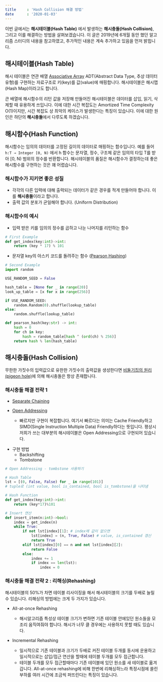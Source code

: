 ```yaml
---
title     : 'Hash Collision 해결 방법'
date      : '2020-01-03'
---
```


이번 글에서는 **해시테이블(Hash Table)** 에서 발생하는 **해시충돌(Hash Collision)**, 그리고 이를 해결하는 방법을 살펴보겠습니다. 이 글은 2019년에 6개월 동안 했던 알고리즘 스터디의 내용을 참고하였고, 추가적인 내용은 계속 추가하고 있음을 먼저 밝힙니다.

## 해시테이블(Hash Table)

해시 테이블은 연관 배열 [Associative Array](https://en.wikipedia.org/wiki/Associative_array) ADT(Abstract Data Type, 추상 데이터 유형)를 구현하는 자료구조로 키(key)를 값(value)에 매핑합니다. 해시테이블은  해시맵(Hash Map)이라고도 합니다.

큰 배열에 해시함수의 리턴 값을 저장해 만들어진 해시테이블은 데이터를 삽입, 읽기, 삭제할 때 유용하게 쓰입니다. 이에 대한 시간 복잡도는 Amortized Time Complexity O(1)이지만, 시간 복잡도 상 최악의 케이스가 발생한다는 특징이 있습니다. 이에 대한 원인은 하단의 **해시충돌**에서 다루도록 하겠습니다.

## 해시함수(Hash Function)

해시함수는 임의의 데이터를 고정된 길이의 데이터로 매핑하는 함수입니다. 예를 들어 `h:T → Integer [0, N)` 에서 h 함수는 문자열, 정수, 구조체 같은 임의의 타입 T를 받아 [0, N) 범위의 정수를 반환합니다. 해시테이블의 품질은 해시함수가 결정하는데 좋은 해시함수를 구현하는 것은 꽤 어렵습니다.

### 해시함수가 지키면 좋은 성질

* 각각의 다른 입력에 대해 출력되는 데이터가 같은 경우를 적게 만들어야 합니다. 이를 **해시충돌**이라고 합니다.
* 출력 값의 분포가 균일해야 합니다. (Uniform Distribution)

### 해시함수의 예시

- 입력 받은 키를 임의의 정수를 곱하고 나눈 나머지를 리턴하는 함수

```python
# First Example
def get_index(key:int)->int:
    return (key * 17) % 101
```

- 문자열 key의 아스키 코드를 돌려주는 함수 ([Pearson Hashing](https://en.wikipedia.org/wiki/Pearson_hashing))

```python
# Second Example
import random

USE_RANDOM_SEED = False

hash_table = [None for _ in range(20)]
look_up_table = [x for x in range(256)]

if USE_RANDOM_SEED:
    random.Random(0).shuffle(lookup_table)
else:
    random.shuffle(lookup_table)

def pearson_hash(key:str) -> int:
    hash = 0
    for ch in key:
        hash = random_table[hash ^ (ord(ch) % 256)]
    return hash % len(hash_table)
```

## 해시충돌(Hash Collision)

무한한 가짓수의 입력값으로 유한한 가짓수의 출력값을 생성한다면 [비둘기집의 원리(pigeon hole)](https://en.wikipedia.org/wiki/Pigeonhole_principle)에 의해 해시충돌은 항상 존재합니다.

### 해시충돌 해결 전략 1

- [Separate Chaining](https://en.wikipedia.org/wiki/Hash_table#Separate_chaining_with_linked_lists)

- [Open Addressing](https://en.wikipedia.org/wiki/Open_addressing)

  - 빠르지만 구현이 복잡합니다. 여기서 빠르다는 의미는 Cache Friendly하고 SIMD(Single Instruction Multiple Data) Friendly하다는 뜻입니다. 평상시 저희가 쓰는 대부분의 해시테이블은 Open Addressing으로 구현되어 있습니다.

* 구현 방법
  - Backshifting
  - Tombstone

```python
# Open Addressing - tombstone 사용하기

# Hash Table
lst = [(0, False, False) for _ in range(101)]
# tuple로 (int value, bool is_contained, bool is_tombstone)을 나타냄

# Hash Function
def get_index(key:int)->int:
    return (key*17)%101

# Insert 연산
def insert_item(n:int)->bool:
    index = get_index(n)
    while True:
        if not lst[index][1]: # index에 값이 없으면
            lst[index] = (n, True, False) # value, is_contained 갱신
            return True
        elif lst[index][0] == n and not lst[index][2]:
            return False
        else:
            index += 1
            if index == len(lst):
                index = 0
```

### 해시충돌 해결 전략 2 : 리해싱(Rehashing)

해시테이블의 50%가 차면 테이블 리사이징을 해서 해시테이블의 크기를 두배로 늘릴 수 있습니다.
리해싱의 방법에는 크게 두 가지가 있습니다.

* All-at-once Rehashing
  - 해시알고리즘 특성상 테이블 크기가 변하면 기존 테이블 안에있던 원소들을 모조리 움직여줘야 합니다. 해시가 너무 클 경우에는 사용하지 못할 때도 있습니다.

* Incremental Rehashing
  - 일시적으로 기존 테이블과 크기가 두배로 커진 테이블 두개를 동시에 운용하고 일시적으로는 삽입/접근 연산을 할때에 테이블 두개를 모두 접근합니다.
  - 테이블 두개를 모두 접근할때마다 기존 테이블에 있던 원소를 새 테이블로 옮겨갑니다. All-at-once rehashing에 비해 한번에 리해싱하느라 특정시점에 쏠린 부하를 여러 시간에 조금씩 퍼뜨린다는 특징이 있습니다.
